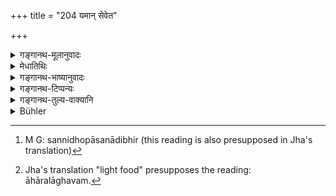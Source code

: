 +++
title = "204 यमान् सेवेत"

+++

<details><summary>गङ्गानथ-मूलानुवादः</summary>

The wise man shall always observe the Restraints, but not necessarily the Observances. Not observing the Restraints, and keeping the Observances alone, he falls.—(204)
</details>

<details><summary>मेधातिथिः</summary>

प्रतिषेधरूपा **यमा** "ब्राह्मणो न हन्तव्यः" "सुरा न पेया" इत्यादयः । अनुष्ठेयरूपा **नियमाः** "वेदम् एव जपेन् नित्यम्" (म्ध् ४.१४७) इत्यादयः । **न नित्यं नियमान्** । नानेन नियमानाम् असेवोच्यते, किं तु यमानां नियमेभ्यो नित्यत्वम् । तथा चाह- **यमान् पतत्य् अकुर्वाणः** । ब्रह्महत्यादिर् यमलोपे सति । पतितत्वात् संध्योपासनादिभिर्[^२५८] नाधिक्रियते । न तु तथा नियमलोपे । तथा च शिष्टस्मरणम्-


[^२५८]:
     M G: sannidhopāsanādibhir (this reading is also presupposed in Jha's translation)

- पतति नियमावान् यमेष्व् असक्तो न तु यमवान् नियमालसो ऽवसीदेत् ।

- न नियमान् असमीक्ष्य बुद्ध्या यमबहुलेष्व् अतिसंदधीत बुद्धिम् ॥ इति 

येषाम् अपि पारिभाषिका यमनियमाः ।

- अहिंसा सत्यवचनं ब्रह्मचर्यम् अकल्कता ।

- अस्तेयम् अपि पञ्चैते यमाश् चैव व्रतानि च ॥

- अक्रोधो गुरुशुश्रूषा शौचम् आचरलाघवम्[^२५९] ।


[^२५९]:
     Jha's translation "light food" presupposes the reading: āhāralāghavam.

- अप्रमादश् च नियमाः पञ्चैवोपव्रतानि च ॥

तेषाम् अपि गुरुलाघवम् अनेन श्लोकेन प्रतिपाद्यते । अतो नानेन यमानां सेवोच्यते, नापि नियमानाम् असेवा, उभयेषां तैः शास्त्रैर् विहितत्वात् ॥ ४.२०४ ॥

_पूर्वेण श्लोकेन व्रताधिकारो विच्छिन्नः । इदानीं प्रतिषेधप्रकरणम् आरभ्यते ।_
</details>

<details><summary>गङ्गानथ-भाष्यानुवादः</summary>

‘*Yamas*,’ ‘Restraints,’ are negative, of the nature of prohibitions;
*e.g*., ‘the Brāhmaṇa should not be killed,’ ‘wine should not be drunk,’
and so forth. The ‘*niyamas*,’ ‘*observances*,’ are positive in form, of the nature of something *to be done*; *e.g*., ‘one shall daily recite the Veda,’ and so forth.

‘*Not necessarily the Observances*.’—This does not mean that one shall not keep the Observances; all that is meant is that the Restraints are more obligatory in their character than the Observances.

This is what is further emphasized:—‘*Not observing the Restraints, one falls*.’ If the Restraints are not observed, it means that Brāhmaṇa-killing and such acts are done, which means that the man has become an outcast, and people do not find it advisable to sit near him or have any dealings with him. It is not so in the case of the non-keeping of the Observances. To this effect we have the following assertions current among cultured people:—

‘The man who keeps the Observances, but is not intent upon the Restraints, falls; but he who observes the Restraints, but not the Observances, does not suffer. Therefore, one should devote one’s attentions to the Restraints, not minding the Observances so much.’

For some people, the terms ‘*Yama*’ and ‘*Niyama*’ have technical significations,—*e.g*., (*a*) ‘not injuring others, truthfulness, continence, sinlessness, non-thieving,—these five constitute the
*Yamas*, the major observances; (*b*) Absence of Anger, Attendance on
the Teacher, Purity, Light Food, Carefulness,—these constitute the five
*Niyamas*, the minor Observances.’

Even according to this view, the present verse indicates the relative importance of the two sets of duties.

Thus, what the present verse lays down is neither that one shall observe the *Yamas*, nor that one shall *not* keep the Observances; since both are equally prescribed by the scriptures.—(204)
</details>

<details><summary>गङ्गानथ-टिप्पन्यः</summary>

‘*Yama*’ and ‘*nigama*’ are best taken as explained by Medhātithi;
though Kullūka and others quote the somewhat artificial distinction made
by Yājñavalkya (III. 313-314).
</details>

<details><summary>गङ्गानथ-तुल्य-वाक्यानि</summary>

*Yājñavalkya* (3.312-313).—‘Celibacy, Compassion, Forgiveness,
Charitableness, Truthfulness, Straightforwardness, Harmlessness,
Non-appropriation of other’s property, Sweet disposition and
Self-control have been declared to be the

*Restraints*.—Bathing, Silence, Fasting, Sacrificing, Study, Control of
the sexual organs, Attendance on the teacher, Cleanliness, Freedom from
anger and Alertness are the *Observances*.’

*Atri* (47).—\[Same as Manu.\]
</details>

<details><summary>Bühler</summary>

204	A wise man should constantly discharge the paramount duties (called yama), but not always the minor ones (called niyama); for he who does not discharge the former, while he obeys the latter alone, becomes an outcast.
</details>
